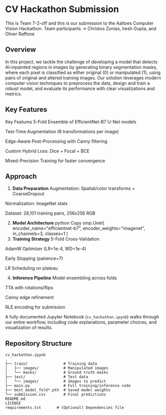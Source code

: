# CV Hackathon Submission

This is Team 7-2-off and this is our submission to the Aaltoes Computer Vision Hackathon.
Team participants -> Christos Zonias, Iresh Gupta, and Oliver Raffone

## Overview

In this project, we tackle the challenge of developing a model that detects AI-inpainted regions in images by generating binary segmentation masks, where each pixel is classified as either original (0) or manipulated (1), using pairs of original and altered training images. Our solution leverages modern computer vision techniques to preprocess the data, design and train a robust model, and evaluate its performance with clear visualizations and metrics.

## Key Features


Key Features
5-Fold Ensemble of EfficientNet-B7 U-Net models

Test-Time Augmentation (8 transformations per image)

Edge-Aware Post-Processing with Canny filtering

Custom Hybrid Loss: Dice + Focal + BCE

Mixed-Precision Training for faster convergence

## Approach

1. **Data Preparation**
Augmentation: Spatial/color transforms + CoarseDropout

Normalization: ImageNet stats

Dataset: 28,101 training pairs, 256x256 RGB

2. **Model Architecture**
python
Copy
smp.Unet(
    encoder_name="efficientnet-b7",
    encoder_weights="imagenet",
    in_channels=3,
    classes=1
)
3. **Training Strategy**
5-Fold Cross-Validation

AdamW Optimizer (LR=1e-4, WD=1e-4)

Early Stopping (patience=7)

LR Scheduling on plateau

4. **Inference Pipeline**
Model ensembling across folds

TTA with rotations/flips

Canny edge refinement

RLE encoding for submission

A fully documented Jupyter Notebook (`cv_hackathon.ipynb`) walks through our entire workflow, including code explanations, parameter choices, and visualization of results.

## Repository Structure
```
cv_hackathon.ipynb 
.
├── train/                # Training data
│   ├── images/           # Manipulated images
│   └── masks/            # Ground truth masks
├── test/                 # Test data
│   └── images/           # Images to predict
├── main.py               # Full training/inference code
├── best_model_fold*.pth  # Saved model weights
└── submission.csv        # Final predictions 
README.md
LICENSE
requirements.txt       # (Optional) Dependencies file
```
